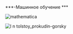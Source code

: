  
 ***-Машинное обучение ***
 
 ![mathematica](https://cloud.githubusercontent.com/assets/7158671/16206621/e8d3a8e0-3731-11e6-97c5-bcf555322e0f.jpg)

 
 
![l n tolstoy_prokudin-gorsky](https://cloud.githubusercontent.com/assets/7158671/16206443/2e061192-3731-11e6-9f9b-3ad89c7cf571.jpg)
